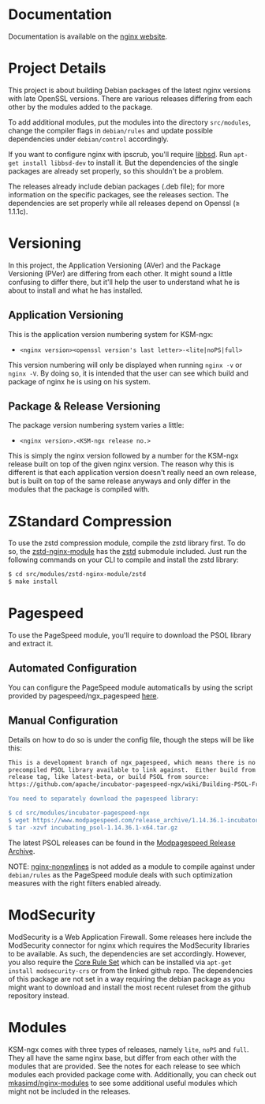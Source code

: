 # Documentation
Documentation is available on the [nginx website](http://nginx.org).

# Project Details
This project is about building Debian packages of the latest nginx versions with late OpenSSL versions. There are various releases differing from each other by the modules added to the package.

To add additional modules, put the modules into the directory `src/modules`, change the compiler flags in `debian/rules` and update possible dependencies under `debian/control` accordingly.

If you want to configure nginx with ipscrub, you'll require [libbsd](https://libbsd.freedesktop.org/wiki/). Run `apt-get install libbsd-dev` to install it. But the dependencies of the single packages are already set properly, so this shouldn't be a problem.

The releases already include debian packages (.deb file); for more information on the specific packages, see the releases section. The dependencies are set properly while all releases depend on Openssl (≥ 1.1.1c).

# Versioning
In this project, the Application Versioning (AVer) and the Package Versioning (PVer) are differing from each other. It might sound a little confusing to differ there, but it'll help the user to understand what he is about to install and what he has installed.

## Application Versioning
This is the application version numbering system for KSM-ngx:

 * `<nginx version><openssl version's last letter>-<lite|noPS|full>`

This version numbering will only be displayed when running `nginx -v` or `nginx -V`. By doing so, it is intended that the user can see which build and package of nginx he is using on his system.

## Package & Release Versioning
The package version numbering system varies a little:

 * `<nginx version>.<KSM-ngx release no.>`
  
 This is simply the nginx version followed by a number for the KSM-ngx release built on top of the given nginx version. The reason why this is different is that each application version doesn't really need an own release, but is built on top of the same release anyways and only differ in the modules that the package is compiled with.

# ZStandard Compression
To use the zstd compression module, compile the zstd library first. To do so, the [zstd-nginx-module](https://github.com/mkasimd/zstd-nginx-module) has the [zstd](https://github.com/facebook/zstd) submodule included. Just run the following commands on your CLI to compile and install the zstd library:

```sh
$ cd src/modules/zstd-nginx-module/zstd
$ make install
```

# Pagespeed
To use the PageSpeed module, you'll require to download the PSOL library and extract it. 

## Automated Configuration
You can configure the PageSpeed module automaticalls by using the script provided by pagespeed/ngx_pagespeed [here](https://ngxpagespeed.com/install).

## Manual Configuration
Details on how to do so is under the config file, though the steps will be like this:

```sh
This is a development branch of ngx_pagespeed, which means there is no
precompiled PSOL library available to link against.  Either build from a
release tag, like latest-beta, or build PSOL from source:
https://github.com/apache/incubator-pagespeed-ngx/wiki/Building-PSOL-From-Source"

You need to separately download the pagespeed library:

$ cd src/modules/incubator-pagespeed-ngx
$ wget https://www.modpagespeed.com/release_archive/1.14.36.1-incubator-RC0/x64/incubating_psol-1.14.36.1-x64.tar.gz
$ tar -xzvf incubating_psol-1.14.36.1-x64.tar.gz
```

The latest PSOL releases can be found in the [Modpagespeed Release Archive](https://www.modpagespeed.com/release_archive/).

NOTE: [nginx-nonewlines](https://github.com/vedang/nginx-nonewlines) is not added as a module to compile against under `debian/rules` as the PageSpeed module deals with such optimization measures with the right filters enabled already.

# ModSecurity
ModSecurity is a Web Application Firewall. Some releases here include the ModSecurity connector for nginx which requires the ModSecurity libraries to be available. As such, the dependencies are set accordingly. However, you also require the [Core Rule Set](https://github.com/coreruleset/coreruleset) which can be installed via `apt-get install modsecurity-crs` or from the linked github repo. The dependencies of this package are not set in a way requiring the debian package as you might want to download and install the most recent ruleset from the github repository instead.

# Modules
KSM-ngx comes with three types of releases, namely `lite`, `noPS` and `full`. They all have the same nginx base, but differ from each other with the modules that are provided. See the notes for each release to see which modules each provided package come with. Additionally, you can check out [mkasimd/nginx-modules](https://github.com/mkasimd/nginx-modules) to see some additional useful modules which might not be included in the releases.
